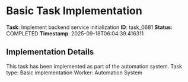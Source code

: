 # Basic Task Implementation

**Task**: Implement backend service initialization
**ID**: task_0681
**Status**: COMPLETED
**Timestamp**: 2025-09-18T06:04:39.416311

## Implementation Details

This task has been implemented as part of the automation system.
Task type: Basic implementation
Worker: Automation System

